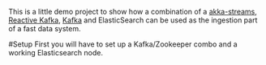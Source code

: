 This is a little demo project to show how a combination of a [akka-streams](http://www.lightbend.com/activator/template/akka-stream-scala),
 [Reactive Kafka](https://github.com/akka/reactive-kafka), [Kafka](https://kafka.apache.org/) and ElasticSearch can be used as the ingestion part
 of a fast data system.

#Setup
First you will have to set up a Kafka/Zookeeper combo and a working Elasticsearch node.
